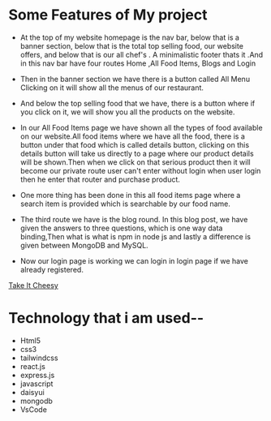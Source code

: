 # Some Features of My project

* At the top of my website homepage is the nav bar, below that is a banner section, below that is the total top selling food, our website offers, and below that is our all chef's . A minimalistic  footer thats it .And in this nav bar have four routes Home ,All Food Items, Blogs and Login

* Then in the banner section we have there is a button called All Menu Clicking on it will show all the menus of our restaurant.

* And below the top selling food that we have, there is a button where if you click on it, we will show you all the products on the website.

* In our All Food Items page we have shown all the types of food available on our website.All food items where we have all the food, there is a button under that food which is called details button, clicking on this details button will take us directly to a page where our product details will be shown.Then when we click on that serious product then it will become our private route user can't enter without login when user login then he enter that router and purchase product.

* One more thing has been done in this all food items page where a search item is provided which is searchable by our food name.

* The third route we have is the blog round. In this blog post, we have given the answers to three questions, which is one way data binding,Then what is what is npm in node js and lastly a difference is given between MongoDB and MySQL.

* Now our login page is working we can login in login page if we have already registered.


[Take It Cheesy](https://abashed-hydrant.surge.sh/)

# Technology that i am used--

* Html5
* css3
* tailwindcss
* react.js
* express.js
* javascript
* daisyui
* mongodb
* VsCode
